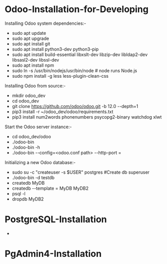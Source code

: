 # Odoo-Installation-for-Developing

 Installing Odoo system dependencies:-
  - sudo apt update
  - sudo apt upgrade
  - sudo apt install git
  - sudo apt install python3-dev python3-pip
  - sudo apt install build-essential libxslt-dev libzip-dev libldap2-dev libsasl2-dev libssl-dev
  - sudo apt install npm
  - sudo ln -s /usr/bin/nodejs/usr/bin/node # node runs Node.js
  - sudo npm install -g less less-plugin-clean-css
 
 Installing Odoo from source:-
  - mkdir odoo_dev
  - cd odoo_dev
  - git clone https://github.com/odoo/odoo.git -b 12.0 --depth=1
  - pip3 install -r ~/odoo_dev/odoo/requirements.txt
  - pip3 install num2words phonenumbers psycopg2-binary watchdog xlwt
  
 Start the Odoo server instance:-
  - cd odoo_dev/odoo
  - ./odoo-bin 
  - ./odoo-bin -h
  - ./odoo-bin --config=<odoo.conf path>  --http-port = <new port>
 
 Initializing a new Odoo database:-
  - sudo su -c "createuser -s $USER" postgres #Create db superuser
  - ./odoo-bin -d testdb
  - createdb MyDB
  - createdb --template = MyDB MyDB2
  - psql -l
  - dropdb MyDB2
  


# PostgreSQL-Installation
  -  
  
# PgAdmin4-Installation


